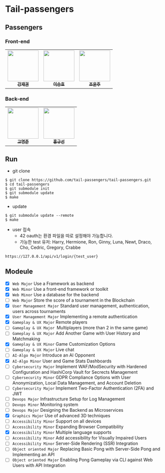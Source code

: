 # Tail-passengers

## Passengers

### Front-end
<table>
  <tbody>
    <tr>
      <td align="center"><a href="https://github.com/jaekkang"><img src="https://avatars.githubusercontent.com/u/45617104?v=4"width="100px;" alt=""/><br /><sub><b>강재권</b></sub></a><br /></td>
      <td align="center"><a href="https://github.com/sngsho"><img src="https://avatars.githubusercontent.com/u/96572410?v=4" width="100px;" alt=""/><br /><sub><b>이승효</b></sub></a><br /></td>
      <td align="center"><a href="https://github.com/YunjooCho"><img src="https://avatars.githubusercontent.com/u/73283078?v=4" width="100px;" alt=""/><br /><sub><b>조윤주</b></sub></a><br /></td>
    </tr>
  </tbody>
</table>

### Back-end
<table>
  <tbody>
    <tr>
      <td align="center"><a href="https://github.com/Kdelphinus"><img src="https://avatars.githubusercontent.com/u/68101516?v=4"width="100px;" alt=""/><br /><sub><b>고명준</b></sub></a><br /></td>
      <td align="center"><a href="https://github.com/guune"><img src="https://avatars.githubusercontent.com/u/108771739?v=4" width="100px;" alt=""/><br /><sub><b>홍규선</b></sub></a><br /></td>
    </tr>
  </tbody>
</table>

## Run

- git clone

```shell
$ git clone https://github.com/tail-passengers/tail-passengers.git
$ cd tail-passengers
$ git submodule init
$ git submodule update
$ make
```

- update

```shell
$ git submodule update --remote
$ make
```

- user 접속
  - 42 oauth는 환경 파일을 따로 설정해야 가능합니다.
  - 가능한 test 유저: Harry, Hermione, Ron, Ginny, Luna, Newt, Draco, Cho, Cedric, Gregory, Crabbe

```
https://127.0.0.1/api/v1/login/{test_user}
```

## Modeule

- [x] `Web Major` Use a Framework as backend
- [x] `Web Minor` Use a front-end framework or toolkit
- [x] `Web Minor` Use a database for the backend
- [ ] `Web Major` Store the score of a tournament in the Blockchain
- [x] `User Management Major` Standard user management, authentication, users across tournaments
- [x] `User Management Major` Implementing a remote authentication
- [x] `Gameplay & UX Major` Remote players
- [ ] `Gameplay & UX Major `Multiplayers (more than 2 in the same game)
- [ ] `Gameplay & UX Major` Add Another Game with User History and Matchmaking
- [x] `Gameplay & UX Minor` Game Customization Options
- [ ] `Gameplay & UX Major` Live chat
- [ ] `AI-Algo Major` Introduce an AI Opponent
- [x] `AI-Algo Minor` User and Game Stats Dashboards
- [ ] `Cybersecurity Major` Implement WAF/ModSecurity with Hardened Configuration and HashiCorp Vault for Secrects Management
- [ ] `Cybersecurity Minor` GDPR Compliance Options with User Anonymization, Local Data Management, and Account Deletion
- [ ] `Cybersecurity Major` Implement Two-Factor Authentication (2FA) and JWT
- [ ] `Devops Major` Infrastructure Setup for Log Management
- [ ] `Devops Minor` Monitoring system
- [ ] `Devops Major` Designing the Backend as Microservices
- [x] `Graphics Major` Use of advanced 3D techniques
- [ ] `Accessibility Minor` Support on all devices
- [ ] `Accessibility Minor` Expanding Browser Compatibility
- [x] `Accessibility Minor` Multiple language supports
- [ ] `Accessibility Minor` Add accessibility for Visually Impaired Users
- [ ] `Accessibility Minor` Server-Side Rendering (SSR) Integration
- [ ] `Object oriented Major` Replacing Basic Pong with Server-Side Pong and Implementing an API
- [ ] `Object oriented Major` Enabling Pong Gameplay via CLI against Web Users with API Integration
